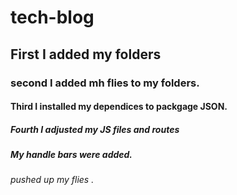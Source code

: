 # tech-blog
## First I added my folders
### second I added mh flies to my folders.
#### Third I installed my dependices to packgage JSON.
##### Fourth I adjusted my JS files and routes
##### My handle bars were added.
###### pushed up my flies .